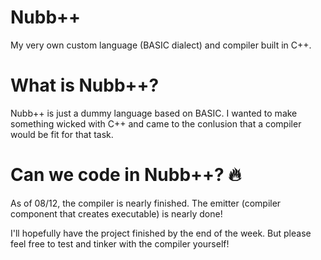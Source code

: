 # Nubb++ 
My very own custom language (BASIC dialect) and compiler built in C++.

# What is Nubb++? 
Nubb++ is just a dummy language based on BASIC. 
I wanted to make something wicked with C++ and came to the conlusion that a compiler would be fit for that task.

# Can we code in Nubb++? 🔥
As of 08/12, the compiler is nearly finished. The emitter (compiler component that creates executable) is nearly done!

I'll hopefully have the project finished by the end of the week. But please feel free to test and tinker with 
the compiler yourself!
